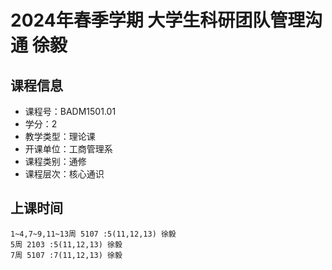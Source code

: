 # 2024年春季学期 大学生科研团队管理沟通 徐毅






## 课程信息

- 课程号：BADM1501.01
- 学分：2
- 教学类型：理论课
- 开课单位：工商管理系
- 课程类别：通修
- 课程层次：核心通识

## 上课时间

```
1~4,7~9,11~13周 5107 :5(11,12,13) 徐毅
5周 2103 :5(11,12,13) 徐毅
7周 5107 :7(11,12,13) 徐毅
```

